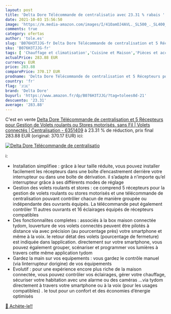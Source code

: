 ```yaml
---
layout: post
title: 'Delta Dore Télécommande de centralisatio avec 23.31 % rabais '
date: 2021-10-03 15:56:50
image: 'https://m.media-amazon.com/images/I/41OamOJ4AVL._SL500_._SL400_.jpg'
comments: true
category: ofertas
author: 'tole.es'
slug: 'B076H3TJJG-fr Delta Dore Télécommande de centralisation et 5 Récepteurs...'
sku: 'B076H3TJJG-fr'
tags: [ 'Chauffage et climatisation','Cuisine et Maison','Pièces et accessoires de chauffage et climatisation','Pièces et accessoires pour climatiseur','Télécommandes de climatiseur','delta dore', ]
actualPrice: 283.88 EUR
currency: EUR
price: 283.88
comparePrice: 370.17 EUR
prodname: 'Delta Dore Télécommande de centralisation et 5 Récepteurs pour Gestion de Volets roulants ou Stores motorisés. sans Fil | Volets connectés | Centralisation - 6351409'
country: 'fr'
flag: '🇫🇷'
brand: 'Delta Dore'
buyurl: 'https://www.amazon.fr/dp/B076H3TJJG/?tag=tolees0d-21'
descuento: '23.31'
average: '283.88'
---
```


C'est en vente [Delta Dore Télécommande de centralisation et 5 Récepteurs pour Gestion de Volets roulants ou Stores motorisés. sans Fil | Volets connectés | Centralisation - 6351409](https://www.amazon.fr/dp/B076H3TJJG/?tag=tolees0d-21)  à  23.31 % de réduction, prix final  283.88 EUR (original: 370.17 EUR) ici:

[![Delta Dore Télécommande de centralisatio](https://m.media-amazon.com/images/I/41OamOJ4AVL._SL500_._SL400_.jpg)](https://www.amazon.fr/dp/B076H3TJJG/?tag=tolees0d-21)

ℹ️:

- Installation simplifiee : grâce à leur taille réduite, vous pouvez installer facilement les récepteurs dans une boîte d’encastrement derrière votre interrupteur ou dans une boîte de dérivation. il s’adapte à n’importe qu’el interrupteur grâce à ses différents modes de réglage
- Gestion des volets roulants et stores : ce comprend 5 récepteurs pour la gestion de volets roulants ou stores motorisés et une télécommande de centralisation pouvant contrôler chacun de manière groupée ou indépendante des ouvrants équipés. La télécommande peut également contrôler 11 autres ouvrants et 16 éclairages équipés de récepteurs compatibles
- Des fonctionnalites completes : associés à la box maison connectée tydom, louverture de vos volets connectés peuvent être pilotés à distance via avec précision (au pourcentage près) votre smartphone et même à la voix. le retour détat des volets (pourcentage de fermeture) est indiquée dans lapplication. directement sur votre smartphone, vous pouvez également grouper, scénariser et programmer vos lumières à travers cette même application tydom
- Gardez la main sur vos equipements : vous gardez le contrôle manuel (via linterrupteur dorigine) de vos équipements
- Evolutif : pour une expérience encore plus riche de la maison connectée, vous pouvez contrôler vos éclairages, gérer votre chauffage, sécuriser votre habitation avec une alarme ou des caméras …via tydom directement à travers votre smartphone ou à la voix (pour les usages compatibles) . le tout pour un confort et des économies d’énergie optimisés

[🛒 Achète-le!!](https://www.amazon.fr/dp/B076H3TJJG/?tag=tolees0d-21)
